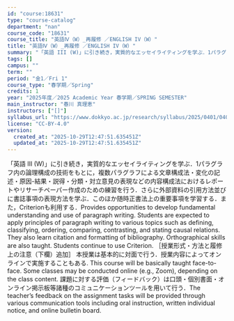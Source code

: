 ```yaml
---
id: "course:18631"
type: "course-catalog"
department: "nan"
course_code: "18631"
course_title: "英語Ⅳ（W）_再履修 ／ENGLISH IV（W）"
title: "英語Ⅳ（W）_再履修 ／ENGLISH IV（W）"
summary: "「英語 III (W)」に引き続き，実質的なエッセイライティングを学ぶ．1パラグラフ内の論理構成の技術をもとに，複数パラグラフによる文章構成法・変化の記述・原因-結果・説得・分類・対立意見の表現などの内容構成法におけるレポートやリサーチペー…"
tags: []
campus: ""
term: ""
period: "金1／Fri 1"
course_type: "春学期／Spring"
credits: 1
year: "2025年度／2025 Academic Year 春学期／SPRING SEMESTER"
main_instructor: "春川 真理恵"
instructors: ["[]"]
syllabus_url: "https://www.dokkyo.ac.jp/research/syllabus/2025/0401/0401_18631_ja_JP.html"
license: "CC-BY-4.0"
version:
  created_at: "2025-10-29T12:47:51.635451Z"
  updated_at: "2025-10-29T12:47:51.635451Z"
---
```

「英語 III (W)」に引き続き，実質的なエッセイライティングを学ぶ．1パラグラフ内の論理構成の技術をもとに，複数パラグラフによる文章構成法・変化の記述・原因-結果・説得・分類・対立意見の表現などの内容構成法におけるレポートやリサーチペーパー作成のための練習を行う．さらに外部資料の引用方法並びに書誌事項の表現方法を学ぶ．このほか随時正書法上の重要事項を学習する．また，Criterionも利用する．Provides opportunities to develop fundamental understanding and use of paragraph writing. Students are expected to apply principles of paragraph writing to various topics such as defining, classifying, ordering, comparing, contrasting, and stating causal relations. They also learn citation and formatting of bibliography. Orthographical skills are also taught. Students continue to use Criterion. ［授業形式・方法と履修上の注意（下欄）追加］ 本授業は基本的に対面で行う．授業内容によってオンラインで実施することもある. This course will be basically taught face-to-face. Some classes may be conducted online (e.g., Zoom), depending on the class content. 課題に対する評価（フィードバック）は口頭・個別書面・オンライン掲示板等諸種のコミュニケーションツールを用いて行う．The teacher’s feedback on the assignment tasks will be provided through various communication tools including oral instruction, written individual notice, and online bulletin board.
